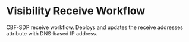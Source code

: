 # Visibility Receive Workflow

CBF-SDP receive workflow.
Deploys and updates the receive addresses attribute with DNS-based IP address.